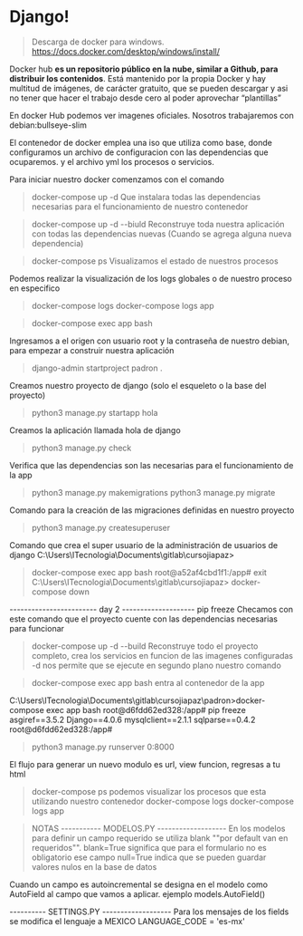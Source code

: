 # Django!

> Descarga de docker para windows. https://docs.docker.com/desktop/windows/install/ 

Docker hub **es un repositorio público en la nube, similar a Github, para distribuir los contenidos**. Está mantenido por la propia Docker y hay multitud de imágenes, de carácter gratuito, que se pueden descargar y asi no tener que hacer el trabajo desde cero al poder aprovechar “plantillas”

En docker Hub podemos ver imagenes oficiales. Nosotros trabajaremos con debian:bullseye-slim 

El contenedor de docker emplea una iso que utiliza como base, donde configuramos un archivo de configuracion con las dependencias que ocuparemos. y el archivo yml los procesos o servicios. 

Para iniciar nuestro docker comenzamos con el comando
 > docker-compose up -d
Que instalara todas las dependencias necesarias para el funcionamiento de nuestro contenedor

> docker-compose up -d --biuld
Reconstruye toda nuestra aplicación con todas las dependencias nuevas (Cuando se agrega alguna nueva dependencia)

> docker-compose ps
Visualizamos el estado de nuestros procesos

Podemos realizar la visualización de los logs globales o de nuestro proceso en especifico
> docker-compose logs
docker-compose logs app

> docker-compose exec app bash 

Ingresamos a el origen con usuario root y la contraseña de nuestro debian, para empezar a construir nuestra aplicación

> django-admin startproject padron .

Creamos nuestro proyecto de django (solo el esqueleto o la base del proyecto)

> python3 manage.py startapp hola

Creamos la aplicación llamada hola de django

>python3 manage.py check

Verifica que las dependencias son las necesarias para el funcionamiento de la app

>python3 manage.py makemigrations
>python3 manage.py migrate

Comando para la creación de las migraciones definidas en nuestro proyecto

>python3 manage.py createsuperuser

Comando que crea el super usuario de la administración de usuarios de django
C:\Users\ITecnologia\Documents\gitlab\cursojiapaz>
>docker-compose exec app bash
root@a52af4cbd1f1:/app# exit
C:\Users\ITecnologia\Documents\gitlab\cursojiapaz>
>docker-compose down

------------------------ day 2 --------------------
pip freeze Checamos con este comando que el proyecto cuente con las dependencias necesarias para funcionar

>docker-compose up -d --build 
Reconstruye todo el proyecto completo, crea los servicios en funcion de las imagenes configuradas
-d nos permite que se ejecute en segundo plano nuestro comando

>docker-compose exec app bash 
entra al contenedor de la app

C:\Users\ITecnologia\Documents\gitlab\cursojiapaz\padron>docker-compose exec app bash
root@d6fdd62ed328:/app# pip freeze
asgiref==3.5.2
Django==4.0.6
mysqlclient==2.1.1
sqlparse==0.4.2
root@d6fdd62ed328:/app#

> python3 manage.py runserver 0:8000

El flujo para generar un nuevo modulo es
url, view funcion, regresas a tu html


> docker-compose ps 
podemos visualizar los procesos que esta utilizando nuestro contenedor
>docker-compose logs
>docker-compose logs app

>NOTAS
----------- MODELOS.PY -------------------
En los modelos para definir un campo requerido se utiliza blank ""por default van en requeridos"".
blank=True significa que para el formulario no es obligatorio ese campo
null=True indica que se pueden guardar valores nulos en la base de datos

Cuando un campo es autoincremental se designa en el modelo como AutoField al campo que vamos a aplicar.
ejemplo models.AutoField()

---------- SETTINGS.PY -------------------
Para los mensajes de los fields se modifica el lenguaje a MEXICO 
LANGUAGE_CODE = 'es-mx' 













